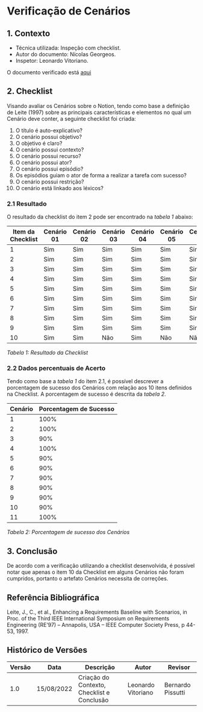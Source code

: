 # Verificação de Cenários

## 1. Contexto 


- Técnica utilizada: Inspeção com checklist.
- Autor do documento: Nícolas Georgeos.
- Inspetor: Leonardo Vitoriano.

O documento verificado está <a href="https://requisitos-de-software.github.io/2022.1-Notion/#/modelagem/cenarios">aqui</a>


## 2. Checklist

Visando avaliar os Cenários sobre o Notion, tendo como base a definição de Leite (1997) sobre as principais características e elementos no qual um Cenário deve conter, a seguinte checklist foi criada:

1. O título é auto-explicativo?
2. O cenário possui objetivo?
3. O objetivo é claro?
4. O cenário possui contexto?
5. O cenário possui recurso?
6. O cenário possui ator?
7. O cenário possui episódio?
8. Os episódios guiam o ator de forma a realizar a tarefa com sucesso?
9. O cenário possui restrição?
10. O cenário está linkado aos léxicos?

### 2.1 Resultado 

O resultado da checklist do item 2 pode ser encontrado na *tabela 1* abaixo: 

| Item da Checklist | Cenário 01 | Cenário 02 | Cenário 03 |  Cenário 04 | Cenário 05 | Cenário 06| Cenário 07| Cenário 08 | Cenário 09 | Cenário 10 | Cenário 11 | 
| - | --- | --- | --- | --- | --- |  --- |  --- |  --- |  --- |  --- | --- |   
| 1 | Sim | Sim | Sim | Sim | Sim |  Sim |  Sim |  Sim |  Sim |  Sim | Sim |  
| 2 | Sim | Sim | Sim | Sim | Sim |  Sim |  Sim |  Sim |  Sim |  Sim | Sim |  
| 3 | Sim | Sim | Sim | Sim | Sim |  Sim |  Sim |  Sim |  Sim |  Sim | Sim |  
| 4 | Sim | Sim | Sim | Sim | Sim |  Sim |  Sim |  Sim |  Sim |  Sim | Sim |  
| 5 | Sim | Sim | Sim | Sim | Sim |  Sim |  Sim |  Sim |  Sim |  Sim | Sim |  
| 6 | Sim | Sim | Sim | Sim | Sim |  Sim |  Sim |  Sim |  Sim |  Sim | Sim |  
| 7 | Sim | Sim | Sim | Sim | Sim |  Sim |  Sim |  Sim |  Sim |  Sim | Sim |  
| 8 | Sim | Sim | Sim | Sim | Sim |  Sim |  Sim |  Sim |  Sim |  Sim | Sim |  
| 9 | Sim | Sim | Sim | Sim | Sim |  Sim |  Sim |  Sim |  Sim |  Sim | Sim |  
| 10| Sim | Sim | Não | Sim | Não |  Não |  Não |  Não |  Não |  Não | Sim | 

*Tabela 1: Resultado da Checklist*

### 2.2 Dados percentuais de Acerto

Tendo como base a *tabela 1* do item 2.1, é possível descrever a porcentagem de sucesso dos Cenários com relação aos 10 itens definidos na Checklist. A porcentagem de sucesso é descrita da *tabela 2*.

| Cenário | Porcentagem de Sucesso | 
| - | --- | 
| 1 | 100% |  
| 2 | 100% |  
| 3 | 90%  |  
| 4 | 100% |  
| 5 | 90%  |  
| 6 | 90%  |  
| 7 | 90%  |  
| 8 | 90%  |  
| 9 | 90%  |  
| 10| 90%  | 
| 11| 100% |

*Tabela 2: Porcentagem de sucesso dos Cenários*

## 3. Conclusão

De acordo com a verificação utilizando a checklist desenvolvida, é possível notar que apenas o item 10 da Checklist em alguns Cenários não foram cumpridos, portanto o artefato Cenários necessita de correções.

## Referência Bibliográfica

Leite, J., C., et al., Enhancing a Requirements Baseline with Scenarios, in Proc. of the Third IEEE International Symposium on Requirements Engineering (RE’97) – Annapolis, USA – IEEE Computer Society Press, p 44-53, 1997.

## Histórico de Versões
| Versão   | Data       | Descrição                                  | Autor              | Revisor           |
|----------|------------|--------------------------------------------|--------------------|-------------------|
| 1.0      | 15/08/2022 | Criação do Contexto, Checklist e Conclusão | Leonardo Vitoriano | Bernardo Pissutti |